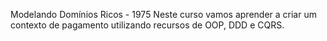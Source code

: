 Modelando Domínios Ricos - 1975
Neste curso vamos aprender a criar um contexto de pagamento utilizando recursos de OOP, DDD e CQRS.
